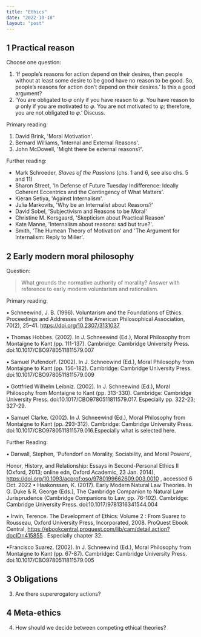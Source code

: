 ```yaml
---
title: "Ethics"
date: "2022-10-18"
layout: "post"
---
```


## 1 Practical reason

Choose one question: 

1. ‘If people’s reasons for action depend on their desires, then people without at least some desire to be good have no reason to be good. So, people’s reasons for action don’t depend on their desires.’ Is this a good argument?
2. ‘You are obligated to $\varphi$ only if you have reason to $\varphi$. You have reason to $\varphi$ only if you are motivated to $\varphi$. You are not motivated to $\varphi$; therefore, you are not obligated to $\varphi$.’ Discuss.

Primary reading: 

1. David Brink, 'Moral Motivation'. 
2. Bernard Williams, 'Internal and External Reasons'. 
3. John McDowell, 'Might there be external reasons?'.

Further reading: 

- Mark Schroeder, *Slaves of the Passions* (chs. 1 and 6, see also chs. 5 and 11)
- Sharon Street, 'In Defense of Future Tuesday Indifference: Ideally Coherent Eccentrics and the Contingency of What Matters'.
- Kieran Setiya, 'Against Internalism'.
- Julia Markovits, 'Why be an Internalist about Reasons?'
- David Sobel, 'Subjectivism and Reasons to be Moral'
- Christine M. Korsgaard, 'Skepticism about Practical Reason'
- Kate Manne, 'Internalism about reasons: sad but true?'.
- Smith, 'The Humean Theory of Motivation' and 'The Argument for Internalism: Reply to Miller'.

## 2 Early modern moral philosophy

Question: 

> What grounds the normative authority of morality? Answer with reference to early modern voluntarism and rationalism.

Primary reading: 

• Schneewind, J. B. (1996). Voluntarism and the Foundations of Ethics. Proceedings and Addresses of the American Philosophical Association, 70(2), 25–41. https://doi.org/10.2307/3131037

• Thomas Hobbes. (2002). In J. Schneewind (Ed.), Moral Philosophy from Montaigne to Kant (pp. 111-137). Cambridge: Cambridge University Press. doi:10.1017/CBO9780511811579.007

• Samuel Pufendorf. (2002). In J. Schneewind (Ed.), Moral Philosophy from Montaigne to Kant (pp. 156-182). Cambridge: Cambridge University Press. doi:10.1017/CBO9780511811579.009

• Gottfried Wilhelm Leibniz. (2002). In J. Schneewind (Ed.), Moral Philosophy from Montaigne to Kant (pp. 313-330). Cambridge: Cambridge University Press. doi:10.1017/CBO9780511811579.017. Especially pp. 322-23; 327-29.

• Samuel Clarke. (2002). In J. Schneewind (Ed.), Moral Philosophy from Montaigne to Kant (pp. 293-312). Cambridge: Cambridge University Press. doi:10.1017/CBO9780511811579.016.Especially what is selected here.

Further Reading:

• Darwall, Stephen, 'Pufendorf on Morality, Sociability, and Moral Powers',

Honor, History, and Relationship: Essays in Second-Personal Ethics II (Oxford, 2013; online edn, Oxford Academic, 23 Jan. 2014), https://doi.org/10.1093/acprof:oso/9780199662609.003.0010 , accessed 6 Oct. 2022 • Haakonssen, K. (2017). Early Modern Natural Law Theories. In G. Duke & R. George (Eds.), The Cambridge Companion to Natural Law Jurisprudence (Cambridge Companions to Law, pp. 76-102). Cambridge: Cambridge University Press. doi:10.1017/9781316341544.004

• Irwin, Terence. The Development of Ethics: Volume 2 : From Suarez to Rousseau, Oxford University Press, Incorporated, 2008. ProQuest Ebook Central, https://ebookcentral.proquest.com/lib/cam/detail.action?docID=415855 . Especially chapter 32.

•Francisco Suarez. (2002). In J. Schneewind (Ed.), Moral Philosophy from Montaigne to Kant (pp. 67-87). Cambridge: Cambridge University Press. doi:10.1017/CBO9780511811579.005

## 3 Obligations

3. Are there supererogatory actions? 

## 4 Meta-ethics

4. How should we decide between competing ethical theories? 